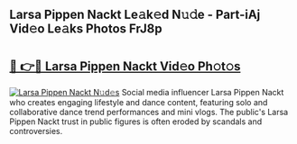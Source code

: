 ## Larsa Pippen Nackt Le𝚊k𝚎d N𝚞𝚍e - Part-iAj Vid𝚎o Le𝚊ks Photos FrJ8p

# <h2><a href="http://fb7p7dw.evod.top/?m=Larsa+Pippen+Nackt">🔗 👉🔴 Larsa Pippen Nackt Vid𝚎o Ph𝚘t𝚘s</a></h2>

[![Larsa Pippen Nackt N𝚞d𝚎s](https://i.imgur.com/8V9OHl7.gif)](http://fb7p7dw.evod.top/?m=Larsa+Pippen+Nackt)
Social media influencer Larsa Pippen Nackt who creates engaging lifestyle and dance content, featuring solo and collaborative dance trend performances and mini vlogs. The public's Larsa Pippen Nackt trust in public figures is often eroded by scandals and controversies. 
